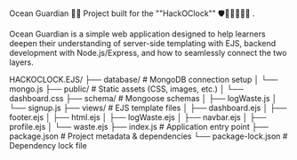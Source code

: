 Ocean Guardian 🐢🌊
Project built for the ""HackOClock""  🛡️🌊🐋🐠🧜‍♀️ .

Ocean Guardian is a simple web application designed to help learners deepen their understanding of server-side templating with EJS,
backend development with Node.js/Express, and how to seamlessly connect the two layers.

HACKOCLOCK.EJS/
├── database/           # MongoDB connection setup
│   └── mongo.js
├── public/             # Static assets (CSS, images, etc.)
│   └── dashboard.css
├── schema/             # Mongoose schemas
│   ├── logWaste.js
│   └── signup.js
├── views/              # EJS template files
│   ├── dashboard.ejs
│   ├── footer.ejs
│   ├── html.ejs
│   ├── logWaste.ejs
│   ├── navbar.ejs
│   ├── profile.ejs
│   └── waste.ejs
├── index.js            # Application entry point
├── package.json        # Project metadata & dependencies
└── package-lock.json   # Dependency lock file
